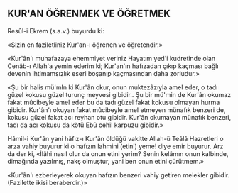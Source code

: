 ## KUR'AN ÖĞRENMEK VE ÖĞRETMEK

Resûl-i Ekrem (s.a.v.) buyurdu ki:

«Sizin en faziletliniz Kur'an-ı öğrenen ve öğretendir.»

«Kur'ân'ı muhafazaya ehemmiyet veriniz Hayatım yed'i kudretinde olan Cenâb-ı Allah'a yemin ederim ki; Kur'an'ın hafızadan çıkıp kaçması bağlı devenin ihtimamsızlık eseri bo­şanıp kaçmasından daha zorludur.»

«Şu bir halis mü'mln ki Kur'ân okur, onun muktezâzıyla amel eder, o tadı güzel kokusu güzel turunç meyvesi gibidir.. Şu bir mü'min de Kur'ân okumaz fakat mûcibeyle amel eder bu da tadı güzel fakat kokusu olmayan hur­ma gibidir. Kur'ân'ı okuyan fakat mûcibeyle amel etmeyen münafık benzeri de, kokusu gü­zel fakat acı reyhan otu gibidir. Kur'ân oku­mayan münafık benzeri, tadı da acı kokusu da kötü Ebû cehil karpuzu gibidir.»

Hâmil-i Kur'ân yani hâfız-ı Kur'ân öldüğü vakitte Allah-ü Teâlâ Hazretleri o arza vahiy buyurur ki o hafızın lahmini (etini) yeme! diye emir buyurur. Arz da der ki, «İlâhi nasıl olur da onun etini yerim? Senin kelâmın onun kalbinde, dimağında yazılmış, nakş olmuştur, yani ben onun etini çürütmem.»

«Kur'ân'ı ezberleyerek okuyan hafızın benzeri vahiy getiren melekler gibidir. (Fazilette ikisi beraberdir.)»
